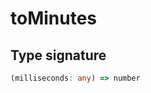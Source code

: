 # toMinutes

## Type signature

<!-- prettier-ignore-start -->
```typescript
(milliseconds: any) => number
```
<!-- prettier-ignore-end -->
